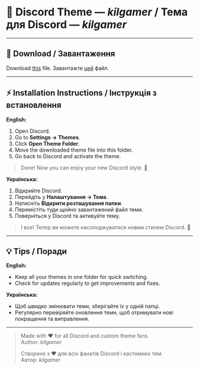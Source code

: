 # 🌌 Discord Theme — _kilgamer_ / Тема для Discord — _kilgamer_

---

## 🚀 Download / Завантаження
Download <a href="https://github.com/kilgamer-steam/kilgamer_theme/blob/main/kilgamer.theme.css">this</a> file.
Завантажте <a href="https://github.com/kilgamer-steam/kilgamer_theme/blob/main/kilgamer.theme.css">цей</a> файл.

---

## ⚡ Installation Instructions / Інструкція з встановлення

**English:**
1. Open Discord.  
2. Go to **Settings → Themes**.  
3. Click **Open Theme Folder**.  
4. Move the downloaded theme file into this folder.  
5. Go back to Discord and activate the theme.  
> Done! Now you can enjoy your new Discord style. 🎨

**Українська:**
1. Відкрийте Discord.  
2. Перейдіть у **Налаштування → Тема**.  
3. Натисніть **Відкрити розташування папки**.  
4. Перемістіть туди щойно завантажений файл теми.  
5. Поверніться у Discord та активуйте тему.  
> І все! Тепер ви можете насолоджуватися новим стилем Discord. 🎨

---

## 💡 Tips / Поради

**English:**
- Keep all your themes in one folder for quick switching.  
- Check for updates regularly to get improvements and fixes.

**Українська:**
- Щоб швидко змінювати теми, зберігайте їх у одній папці.  
- Регулярно перевіряйте оновлення теми, щоб отримувати нові покращення та виправлення.

---

> Made with ❤️ for all Discord and custom theme fans.  
> Author: _kilgamer_  
>  
> Створено з ❤️ для всіх фанатів Discord і кастомних тем.  
> Автор: _kilgamer_
